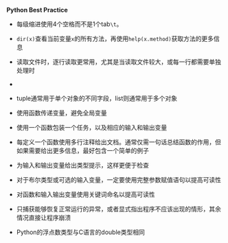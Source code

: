 **Python Best Practice**

+ 每级缩进使用4个空格而不是1个tab`\t`。
+ `dir(x)`查看当前变量`x`的所有方法，再使用`help(x.method)`获取方法的更多信息
+ 读取文件时，逐行读取更常用，尤其是当读取文件较大，或每一行都需要单独处理时
+ 
+ tuple通常用于单个对象的不同字段，list则通常用于多个对象

+ 使用函数传递变量，避免全局变量
+ 使用一个函数包装一个任务，以及相应的输入和输出变量
+ 每定义一个函数使用多行注释给出文档。通常仅需一句话总结函数的作用，但如果需要给出更多信息，最好包含一个简单的例子
+ 为输入和输出变量给出类型提示，这样更便于检查
+ 对于布尔类型或可选的输入变量，一定要使用完整参数赋值语句以提高可读性
+ 对函数和输入输出变量使用关键词命名以提高可读性
+ 只捕获能够恢复正常运行的异常，或者显式指出程序不应该出现的情形，其余情况直接让程序崩溃



+ Python的浮点数类型与C语言的double类型相同